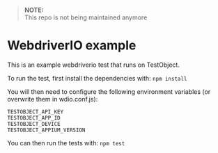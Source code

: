 > **NOTE:<br/>**
> This repo is not being maintained anymore

# WebdriverIO example
This is an example webdriverio test that runs on TestObject.

To run the test, first install the dependencies with:
`npm install`

You will then need to configure the following environment variables (or overwrite them in wdio.conf.js):
```
TESTOBJECT_API_KEY
TESTOBJECT_APP_ID
TESTOBJECT_DEVICE
TESTOBJECT_APPIUM_VERSION
```

You can then run the tests with:
`npm test`
